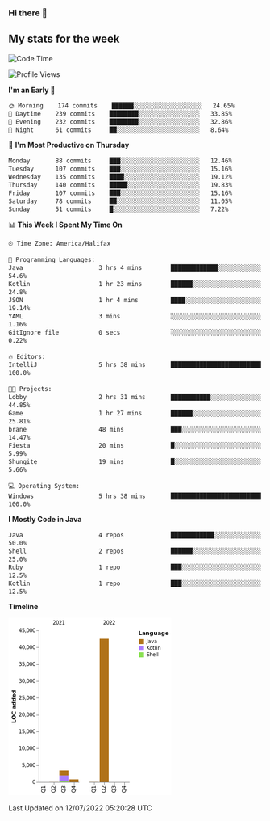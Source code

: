 ### Hi there 👋

## My stats for the week
<!--START_SECTION:waka-->
![Code Time](http://img.shields.io/badge/Code%20Time-308%20hrs%2039%20mins-blue)

![Profile Views](http://img.shields.io/badge/Profile%20Views-0-blue)

**I'm an Early 🐤** 

```text
🌞 Morning    174 commits    ██████░░░░░░░░░░░░░░░░░░░   24.65% 
🌆 Daytime    239 commits    ████████░░░░░░░░░░░░░░░░░   33.85% 
🌃 Evening    232 commits    ████████░░░░░░░░░░░░░░░░░   32.86% 
🌙 Night      61 commits     ██░░░░░░░░░░░░░░░░░░░░░░░   8.64%

```
📅 **I'm Most Productive on Thursday** 

```text
Monday       88 commits     ███░░░░░░░░░░░░░░░░░░░░░░   12.46% 
Tuesday      107 commits    ███░░░░░░░░░░░░░░░░░░░░░░   15.16% 
Wednesday    135 commits    ████░░░░░░░░░░░░░░░░░░░░░   19.12% 
Thursday     140 commits    █████░░░░░░░░░░░░░░░░░░░░   19.83% 
Friday       107 commits    ███░░░░░░░░░░░░░░░░░░░░░░   15.16% 
Saturday     78 commits     ██░░░░░░░░░░░░░░░░░░░░░░░   11.05% 
Sunday       51 commits     █░░░░░░░░░░░░░░░░░░░░░░░░   7.22%

```


📊 **This Week I Spent My Time On** 

```text
⌚︎ Time Zone: America/Halifax

💬 Programming Languages: 
Java                     3 hrs 4 mins        █████████████░░░░░░░░░░░░   54.6% 
Kotlin                   1 hr 23 mins        ██████░░░░░░░░░░░░░░░░░░░   24.8% 
JSON                     1 hr 4 mins         ████░░░░░░░░░░░░░░░░░░░░░   19.14% 
YAML                     3 mins              ░░░░░░░░░░░░░░░░░░░░░░░░░   1.16% 
GitIgnore file           0 secs              ░░░░░░░░░░░░░░░░░░░░░░░░░   0.22%

🔥 Editors: 
IntelliJ                 5 hrs 38 mins       █████████████████████████   100.0%

🐱‍💻 Projects: 
Lobby                    2 hrs 31 mins       ███████████░░░░░░░░░░░░░░   44.85% 
Game                     1 hr 27 mins        ██████░░░░░░░░░░░░░░░░░░░   25.81% 
brane                    48 mins             ███░░░░░░░░░░░░░░░░░░░░░░   14.47% 
Fiesta                   20 mins             █░░░░░░░░░░░░░░░░░░░░░░░░   5.99% 
Shungite                 19 mins             █░░░░░░░░░░░░░░░░░░░░░░░░   5.66%

💻 Operating System: 
Windows                  5 hrs 38 mins       █████████████████████████   100.0%

```

**I Mostly Code in Java** 

```text
Java                     4 repos             ████████████░░░░░░░░░░░░░   50.0% 
Shell                    2 repos             ██████░░░░░░░░░░░░░░░░░░░   25.0% 
Ruby                     1 repo              ███░░░░░░░░░░░░░░░░░░░░░░   12.5% 
Kotlin                   1 repo              ███░░░░░░░░░░░░░░░░░░░░░░   12.5%

```


**Timeline**

![Chart not found](https://raw.githubusercontent.com/lyndseyy/lyndseyy/main/charts/bar_graph.png) 


 Last Updated on 12/07/2022 05:20:28 UTC
<!--END_SECTION:waka-->